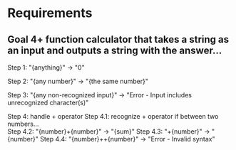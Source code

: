 # Requirements

## Goal 4+ function calculator that takes a string as an input and outputs a string with the answer...

Step 1:
	"{anything}" -> "0"

Step 2:
	"{any number}" -> "{the same number}"
    
Step 3:
	"{any non-recognized input}" -> "Error - Input includes unrecognized character(s)"

Step 4: handle + operator
	Step 4.1:
		recognize + operator if between two numbers...	
	Step 4.2:
		"{number}+{number}" -> "{sum}"
	Step 4.3:
		"+{number}" -> "{number}"
	Step 4.4:
		"{number}++{number}" -> "Error - Invalid syntax"
